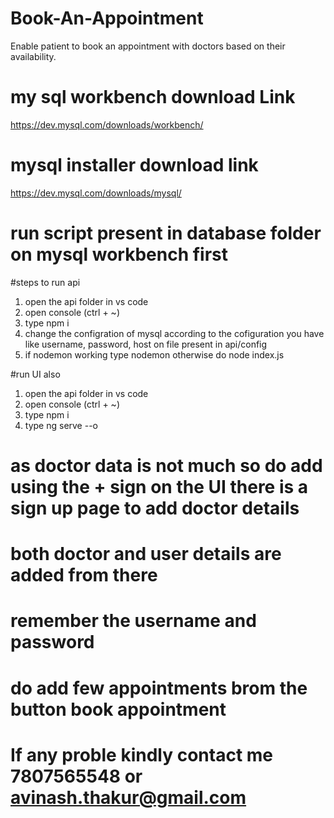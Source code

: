 # Book-An-Appointment
Enable patient to book an appointment with doctors based on their availability.


# my sql workbench download Link
https://dev.mysql.com/downloads/workbench/

# mysql installer download link
https://dev.mysql.com/downloads/mysql/


# run script present in database folder on mysql workbench first

#steps to run api
1. open the api folder in vs code
2. open console (ctrl + ~) 
3. type npm i
4. change the configration of mysql according to the cofiguration you have like username, password, host on file present in api/config
5. if nodemon working type nodemon otherwise do node index.js

#run UI also
1. open the api folder in vs code
2. open console (ctrl + ~) 
3. type npm i
4. type ng serve --o


# as doctor data is not much so do add using the + sign on the UI there is a sign up page to add doctor details
# both doctor and user details are added from there
# remember the username and password 
# do add few appointments brom the button book appointment


# If any proble kindly contact me 7807565548 or avinash.thakur@gmail.com



